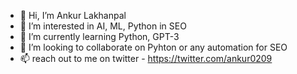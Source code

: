 - 👋 Hi, I’m Ankur Lakhanpal
- 👀 I’m interested in AI, ML, Python in SEO
- 🌱 I’m currently learning Python, GPT-3
- 💞️ I’m looking to collaborate on Pyhton or any automation for SEO
- 📫 reach out to me on twitter - https://twitter.com/ankur0209

<!---
a-lakhanpal/a-lakhanpal is a ✨ special ✨ repository because its `README.md` (this file) appears on your GitHub profile.
You can click the Preview link to take a look at your changes.
--->
